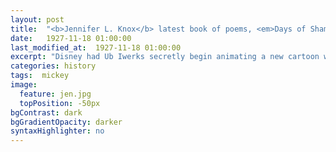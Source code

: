 ```yaml
---
layout: post
title:  "<b>Jennifer L. Knox</b> latest book of poems, <em>Days of Shame and Failure</em>, is available on Bloof Books. Her poems have appeared four times in the <em>Best American Poetry</em> series as well as <em>The New Yorker</em>, <em>American Poetry Review</em>, and <em>McSweeney's</em>. Jennifer was born in Lancaster, California—home to Frank Zappa, Captain Beefheart, and the Space Shuttle. She currently teaches at Iowa State University"
date:   1927-11-18 01:00:00
last_modified_at:  1927-11-18 01:00:00
excerpt: "Disney had Ub Iwerks secretly begin animating a new cartoon while still under contract with Universal..."
categories: history
tags:  mickey
image:
  feature: jen.jpg
  topPosition: -50px
bgContrast: dark
bgGradientOpacity: darker
syntaxHighlighter: no
---
```

